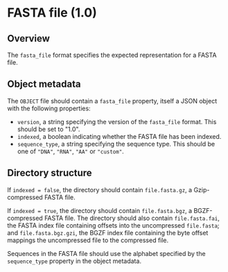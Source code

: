 

# FASTA file (1.0)

## Overview

The `fasta_file` format specifies the expected representation for a FASTA file.

## Object metadata

The `OBJECT` file should contain a `fasta_file` property, itself a JSON object with the following properties:

- `version`, a string specifying the version of the `fasta_file` format.
  This should be set to "1.0".
- `indexed`, a boolean indicating whether the FASTA file has been indexed.
- `sequence_type`, a string specifying the sequence type.
  This should be one of `"DNA"`, `"RNA"`, `"AA"` or `"custom"`.

## Directory structure

If `indexed = false`, the directory should contain `file.fasta.gz`, a Gzip-compressed FASTA file.

If `indexed = true`, the directory should contain `file.fasta.bgz`, a BGZF-compressed FASTA file.
The directory should also contain `file.fasta.fai`, the FASTA index file containing offsets into the uncompressed `file.fasta`;
and `file.fasta.bgz.gzi`, the BGZF index file containing the byte offset mappings the uncompressed file to the compressed file.

Sequences in the FASTA file should use the alphabet specified by the `sequence_type` property in the object metadata.
